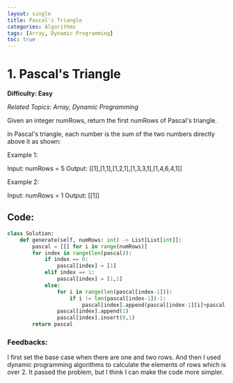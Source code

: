 ```yaml
---
layout: single
title: Pascal's Triangle
categories: Algorithms
tags: [Array, Dynamic Programming]
toc: true
---
```


# 1. Pascal's Triangle
     
**Difficulty: Easy**

*Related Topics: Array, Dynamic Programming*

Given an integer numRows, return the first numRows of Pascal's triangle.

In Pascal's triangle, each number is the sum of the two numbers directly above it as shown:

Example 1:

Input: numRows = 5
Output: [[1],[1,1],[1,2,1],[1,3,3,1],[1,4,6,4,1]]

Example 2:

Input: numRows = 1
Output: [[1]]


## Code:
```python
class Solution:
    def generate(self, numRows: int) -> List[List[int]]:
        pascal = [[] for i in range(numRows)]
        for index in range(len(pascal)):
            if index == 0:
                pascal[index] = [1]
            elif index == 1:
                pascal[index] = [1,1]
            else:
                for i in range(len(pascal[index-1])):
                    if i != len(pascal[index-1])-1:
                        pascal[index].append(pascal[index-1][i]+pascal[index-1][i+1])
                pascal[index].append(1)
                pascal[index].insert(0,1)
        return pascal
```        
### Feedbacks: 
I first set the base case when there are one and two rows. And then I used dynamic programming algorithms to calculate the elements of rows
which is over 2. It passed the problem, but I think I can make the code more simpler.